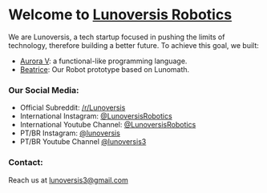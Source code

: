 # Welcome to [Lunoversis Robotics](https://lunoversis.com)

We are Lunoversis, a tech startup focused in pushing the limits of 
technology, therefore building a better future.
To achieve this goal, we built:

 - [Aurora V](https://lunoversis.com): a functional-like programming language.
 - [Beatrice](https://github.com/LunoversisRobotics/beatrice): Our Robot prototype based on Lunomath.

### Our Social Media:
 - Official Subreddit: [/r/Lunoversis](https://reddit.com/r/lunoversis)
 - International Instagram: [@LunoversisRobotics](https://instagram.com/lunoversisrobotics)
 - International Youtube Channel: [@LunoversisRobotics](https://youtube.com/@LunoversisRobotics)
 - PT/BR Instagram: [@lunoversis](https://instagram.com/lunoversis)
 - PT/BR Youtube Channel [@lunoversis3](https://youtube.com/@lunoversis3)
### Contact:

Reach us at <lunoversis3@gmail.com>
